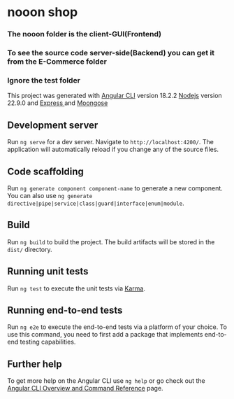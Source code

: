 # nooon shop
### The nooon folder is the client-GUI(Frontend)
### To see the source code server-side(Backend) you can get it from the E-Commerce folder
### Ignore the test folder
This project was generated with [Angular CLI](https://github.com/angular/angular-cli) version 18.2.2 [Nodejs](https://nodejs.org/en) version 22.9.0 and [Express ](https://expressjs.com) and [Moongose](https://mongoosejs.com)


## Development server

Run `ng serve` for a dev server. Navigate to `http://localhost:4200/`. The application will automatically reload if you change any of the source files.

## Code scaffolding

Run `ng generate component component-name` to generate a new component. You can also use `ng generate directive|pipe|service|class|guard|interface|enum|module`.

## Build

Run `ng build` to build the project. The build artifacts will be stored in the `dist/` directory.

## Running unit tests

Run `ng test` to execute the unit tests via [Karma](https://karma-runner.github.io).

## Running end-to-end tests

Run `ng e2e` to execute the end-to-end tests via a platform of your choice. To use this command, you need to first add a package that implements end-to-end testing capabilities.

## Further help

To get more help on the Angular CLI use `ng help` or go check out the [Angular CLI Overview and Command Reference](https://angular.dev/tools/cli) page.
